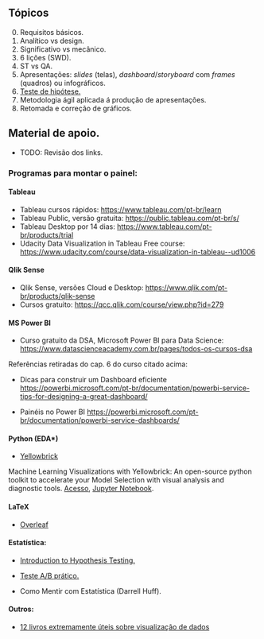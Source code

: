 ## Tópicos

0) Requisitos básicos.  
1) Analítico vs design.
2) Significativo vs mecânico.
3) 6 lições (SWD).
4) ST vs QA.
5) Apresentações: *slides* (telas), *dashboard*/*storyboard* com *frames* (quadros) ou infográficos.
6) [Teste de hipótese.](https://pt.wikipedia.org/wiki/Testes_de_hip%C3%B3teses#:~:text=Calcular%20a%20estat%C3%ADstica%20de%20teste,n%C3%ADvel%20de%20signific%C3%A2ncia%20pr%C3%A9%E2%80%93estabelecido.)
7) Metodologia ágil aplicada á produção de apresentações.
8) Retomada e correção de gráficos.

## Material de apoio. 

- TODO: Revisão dos links.

### Programas para montar o painel:

#### Tableau
- Tableau cursos rápidos: https://www.tableau.com/pt-br/learn
- Tableau Public, versão gratuita: https://public.tableau.com/pt-br/s/
- Tableau Desktop por 14 dias: https://www.tableau.com/pt-br/products/trial
- Udacity Data Visualization in Tableau Free course:
https://www.udacity.com/course/data-visualization-in-tableau--ud1006

#### Qlik Sense
- Qlik Sense, versões Cloud e Desktop: https://www.qlik.com/pt-br/products/qlik-sense
- Cursos gratuito: https://qcc.qlik.com/course/view.php?id=279

#### MS Power BI

- Curso gratuito da DSA, Microsoft Power BI para Data Science: https://www.datascienceacademy.com.br/pages/todos-os-cursos-dsa

Referências retiradas do cap. 6 do curso citado acima:
- Dicas para construir um Dashboard eficiente https://powerbi.microsoft.com/pt-br/documentation/powerbi-service-tips-for-designing-a-great-dashboard/

- Painéis no Power BI https://powerbi.microsoft.com/pt-br/documentation/powerbi-service-dashboards/

#### Python (EDA\*)

- [Yellowbrick](https://www.scikit-yb.org/en/latest/index.html)

Machine Learning Visualizations with Yellowbrick: An open-source python toolkit to accelerate your Model Selection with visual analysis and diagnostic tools. [Acesso](https://medium.com/data-science-community-srm/machine-learning-visualizations-with-yellowbrick-3c533955b1b3), [Jupyter Notebook](https://github.com/ysraell/examples/blob/master/Yellowbrick/Tutorial.ipynb).

#### LaTeX

- [Overleaf](https://www.overleaf.com/)

#### Estatística:

- [Introduction to Hypothesis Testing.](https://us.sagepub.com/sites/default/files/upm-binaries/40007_Chapter8.pdf)

- [Teste A/B prático.](https://github.com/ysraell/examples/tree/master/TestAB_Math)

- Como Mentir com Estatística (Darrell Huff).

#### Outros:

- [12 livros extremamente úteis sobre visualização de dados](https://cio.com.br/12-livros-extremamente-uteis-sobre-visualizacao-de-dados/)
